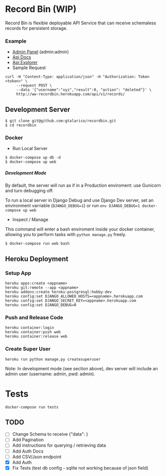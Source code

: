 # Record Bin (WIP)

Record Bin is flexible deployable API Service that can receive schemaless records for persistent storage.

### Example

- [Admin Panel](http://ww-recordbin.herokuapp.com/) (admin:admin)
- [Api Docs](http://ww-recordbin.herokuapp.com/redoc/)
- [Api Explorer](http://ww-recordbin.herokuapp.com/api/v1/)
- Sample Request

```
curl -H "Content-Type: application/json" -H "Authorization: Token <token>" \
     --request POST \
     --data '{"username":"xyz","result":0, "action": "deleted"}' \
     http://ww-recordbin.herokuapp.com/api/v1/records/
```

## Development Server

```
$ git clone git@github.com:gtalarico/recordbin.git
$ cd recordbin
```

### Docker

- Run Local Server

```
$ docker-compose up db -d
$ docker-compose up web
```

##### Development Mode

By default, the server will run as if in a Production enviroment:
use Gunicorn and turn debugging off.

To run a local server in Django Debug and use Django Dev server,
set an environment varriable (`DJANGO_DEBUG=1`) or run
`env DJANGO_DEBUG=1 docker-compose up web`

- Inspect / Manage

This command will enter a bash enviroment inside your docker container,
allowing you to perform tasks with `python manage.py` freely.

```
$ docker-compose run web bash
```

## Heroku Deployment

### Setup App

```
heroku apps:create <appname>
heroku git:remote --app <appname>
heroku addons:create heroku-postgresql:hobby-dev
heroku config:set DJANGO_ALLOWED_HOSTS=<appname>.herokuapp.com
heroku config:set DJANGO_SECRET_KEY=<appname>.herokuapp.com
heroku config:set DJANGO_DEBUG=0
```

### Push and Release Code

```
heroku container:login
heroku container:push web
heroku container:release web
```

### Create Super User

```
heroku run python manage.py createsuperuser
```

Note: In development mode (see section above), dev server will include an admin user (username: admin, pwd: admin).

# Tests

```
docker-compose run tests
```

## TODO

- [ ] Change Schema to receive {"data": }
- [ ] Add Pagination
- [ ] Add instructions for querying / retrieving data
- [ ] Add Auth Docs
- [ ] Add CSV/Json endpoint
- [x] Add Auth
- [x] Fix Tests (test db config - sqlite not working because of json field)
